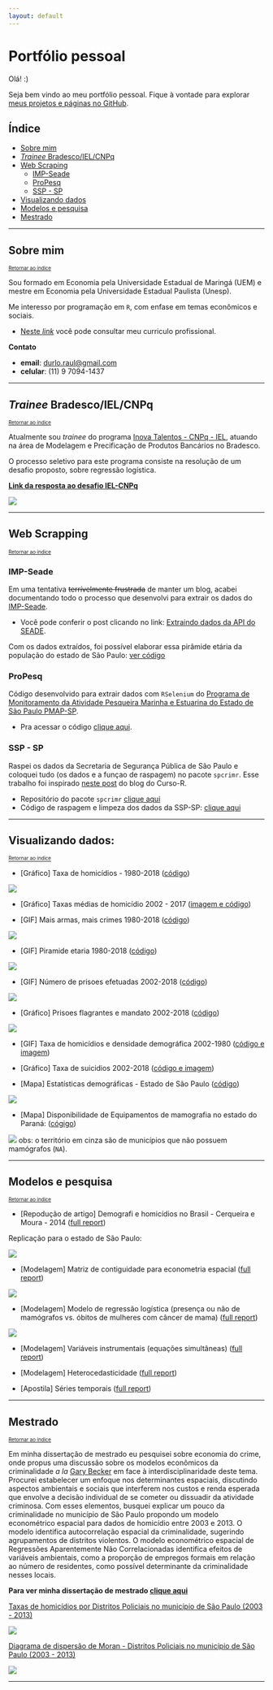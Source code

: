```yaml
---
layout: default
---
```


# Portfólio pessoal

Olá! :)

Seja bem vindo ao meu portfólio pessoal. Fique à vontade para explorar [meus projetos e páginas no GitHub](https://github.com/rdurl0).

## Índice

- [Sobre mim](#sobre-mim)
- [*Trainee* Bradesco/IEL/CNPq](#trainee-bradescoielcnpq)
- [Web Scraping](#web-scraping)
  - [IMP-Seade](#web-scraping) 
  - [ProPesq](#web-scraping)
  - [SSP - SP](#web-scraping)
- [Visualizando dados](#visualizando-dados)
- [Modelos e pesquisa](#modelos-e-pesquisa)
- [Mestrado](#mestrado)
   
***

## Sobre mim
<sub><sup>[Retornar ao índice](#índice)</sup></sub>

Sou formado em Economia pela Universidade Estadual de Maringá (UEM) e mestre em Economia pela Universidade Estadual Paulista (Unesp).

Me interesso por programação em `R`, com enfase em temas econômicos e sociais. 

- [Neste *link*](./pdf/CV_Raul_de_Sa_Durlo.pdf) você pode consultar meu curriculo profissional.

**Contato**

 - **email**: <durlo.raul@gmail.com>
 - **celular**: (11) 9 7094-1437

***

## *Trainee* Bradesco/IEL/CNPq
<sub><sup>[Retornar ao índice](#índice)</sup></sub>

Atualmente sou *trainee* do programa [Inova Talentos - CNPq - IEL](http://www.portaldaindustria.com.br/inovatalentos), atuando na área de Modelagem e Precificação de Produtos Bancários no Bradesco. 

O processo seletivo para este programa consiste na resolução de um desafio proposto, sobre regressão logística.

**[Link da resposta ao desafio IEL-CNPq](https://rdurl0.github.io/Desafio-IEL-CNPq/docs/desafio.html)**

![](./assets/img/iel_cnpq.png)

***

## Web Scrapping
<sub><sup>[Retornar ao índice](#índice)</sup></sub>

### IMP-Seade

Em uma tentativa ~~terrívelmente frustrada~~ de manter um blog, acabei documentando todo o processo que desenvolvi para extrair os dados do [IMP-Seade](https://www.imp.seade.gov.br).

- Você pode conferir o post clicando no link: [Extraindo dados da API do SEADE](https://randreggae.netlify.app/2019/01/21/extraindo-dados-da-api-do-seade/).

Com os dados extraídos, foi possível elaborar essa pirâmide etária da população do estado de São Paulo: [ver código](https://rdurl0.github.io/Projeto/docs/3%5BGIF%5D_Piramide_etaria_1980-2018.html)

### ProPesq

Código desenvolvido para extrair dados com `RSelenium` do [Programa de Monitoramento da Atividade Pesqueira Marinha e Estuarina do Estado de São Paulo PMAP-SP](http://www.propesq.pesca.sp.gov.br/usuarioexterno/).

- Pra acessar o código [clique aqui](https://github.com/rdurl0/Economia_Da_Pesca/blob/master/code/raspagem_dados_propesq.R).

### SSP - SP

Raspei os dados da Secretaria de Segurança Pública de São Paulo e coloquei tudo (os dados e a funçao de raspagem) no pacote `spcrimr`. Esse trabalho foi inspirado [neste post](https://www.curso-r.com/blog/2017-05-19-scrapper-ssp/) do blog do Curso-R.

- Repositório do pacote `spcrimr` [clique aqui](https://github.com/rdurl0/spcrimr)
- Código de raspagem e limpeza dos dados da SSP-SP: [clique aqui](https://github.com/rdurl0/spcrimr2/blob/master/vignettes/SSP.md)

***

## Visualizando dados:
<sub><sup>[Retornar ao índice](#índice)</sup></sub>

* \[Gráfico\] Taxa de homicídios - 1980-2018 ([código](https://rdurl0.github.io/Projeto/docs/0%5BGráfico%5D_Taxa_de_homicídios_-_1980-2018.html))

![](./assets/img/homicidio_1980_2017.png)

* \[Gráfico\] Taxas médias de homicídio 2002 - 2017 ([imagem e código](https://rdurl0.github.io/Projeto/docs/01%5BGráfico%5D_Taxas_médias_de_homicídio_2002_-_2017.html))

* \[GIF\] Mais armas, mais crimes 1980-2018 ([código](https://rdurl0.github.io/Projeto/docs/2%5BGIF%5D_Mais_armas,_mais_crimes_1980-2018.html))

![](./assets/img/mais_arma_mais_crime.gif)

* \[GIF\] Piramide etaria 1980-2018 ([código](https://rdurl0.github.io/Projeto/docs/3%5BGIF%5D_Piramide_etaria_1980-2018.html))

![](./assets/img/piramide_etaria.gif)

* \[GIF\] Número de prisoes efetuadas 2002-2018 ([código](https://rdurl0.github.io/Projeto/docs/4%5BGIF%5D_Número_de_prisoes_efetuadas_2002-2018.html))

![](./assets/img/prisoes.gif)

* \[Gráfico\] Prisoes flagrantes e mandato 2002-2018 ([código](https://rdurl0.github.io/Projeto/docs/5%5BGráfico%5D_Prisoes_flagrantes_e_mandato_2002-2018.html))

![](./assets/img/prisoes_flagrante_mandato.png)

* \[GIF\] Taxa de homicídios e densidade demográfica 2002-1980 ([código e imagem](https://rdurl0.github.io/Projeto/docs/6%5BGIF%5D_Taxa_de_homicídios_e_densidade_demográfica_2002-1980.html))

* \[Gráfico\] Taxa de suicidios 2002-2018 ([código e imagem](https://rdurl0.github.io/Projeto/docs/7%5BGráfico%5D_Taxa_de_suicidios_2002-2018.html))

* \[Mapa\] Estatísticas demográficas - Estado de São Paulo ([código](https://github.com/rdurl0/economia_do_crime/blob/master/report/2_2_analysis_demogr.md))

![](./assets/img/mapa_pop_sp.png)

* \[Mapa\] Disponibilidade de Equipamentos de mamografia no estado do Paraná: ([cógigo](https://github.com/rdurl0/economia_da_saude/blob/master/3_Analise_exploratoria.md#mapas))

![](./assets/img/mapa_mamografo_pr.png)
obs: o território em cinza são de municípios que não possuem mamógrafos (`NA`).

***

## Modelos e pesquisa
<sub><sup>[Retornar ao índice](#índice)</sup></sub>

* \[Repodução de artigo\] Demografi e homicídios no Brasil - Cerqueira e Moura - 2014 ([full report](https://rdurl0.github.io/Projeto/docs/%5BRepodução%5D_Cerqueira_e_Moura_-_2014.html))

Replicação para o estado de São Paulo:

![](./assets/img/cerqueira_1.png)

* \[Modelagem\] Matriz de contiguidade para econometria espacial ([full report](https://github.com/rdurl0/economia_da_saude/blob/master/4_Autocorrelacao_espacial.md#autocorrela%C3%A7%C3%A3o-espacial))

![](./assets/img/mapa_pr_w.png)

* \[Modelagem\] Modelo de regressão logística (presença ou não de mamógrafos vs. óbitos de mulheres com câncer de mama) ([full report](https://github.com/rdurl0/economia_da_saude/blob/master/5_Modelo_probit.md#modelo-probit))

![](./assets/img/probit_pr.png)

* \[Modelagem\] Variáveis instrumentais (equações simultâneas) ([full report](https://rpubs.com/RaulDurlo/variavel_instrumental))

* \[Modelagem\] Heterocedasticidade ([full report](https://rpubs.com/RaulDurlo/exercicio_2))

* \[Apostila\] Séries temporais ([full report](https://github.com/rdurl0/Economia_Da_Pesca/blob/master/report/resumo_series_temporais.pdf))

***

## Mestrado
<sub><sup>[Retornar ao índice](#índice)</sup></sub>

Em minha dissertação de mestrado eu pesquisei sobre economia do crime, onde propus uma discussão sobre os modelos econômicos da criminalidade *a la* [Gary Becker](https://www.journals.uchicago.edu/doi/abs/10.1086/259394) em face à interdisciplinaridade deste tema. Procurei estabelecer um enfoque nos determinantes espaciais, discutindo aspectos ambientais e sociais que interferem nos custos e renda esperada que envolve a decisão individual de se cometer ou dissuadir da atividade criminosa. Com esses elementos, busquei explicar um pouco da criminalidade no município de São Paulo propondo um modelo econométrico espacial para dados de homicídio entre 2003 e 2013. O modelo identifica autocorrelação espacial da criminalidade, sugerindo agrupamentos de distritos violentos. O modelo econométrico espacial de Regressões Aparentemente Não Correlacionadas identifica efeitos de variáveis ambientais, como a proporção de empregos formais em relação ao número de residentes, como possível determinante da criminalidade nesses locais.

**Para ver minha dissertação de mestrado [clique aqui](https://github.com/rdurl0/Dissertacao-de-Mestrado)**

[Taxas de homicídios por Distritos Policiais no município de São Paulo (2003 - 2013)](./assets/img/homicidio_distritos.png)

![](./assets/img/homicidio_distritos.png)

[Diagrama de dispersão de Moran - Distritos Policiais no município de São Paulo (2003 - 2013)](./assets/img/moran_homicidios.png)

![](./assets/img/moran_homicidios.png)

*****

